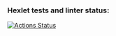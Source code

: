 ### Hexlet tests and linter status:
[![Actions Status](https://github.com/Shuhratt/js-async-project-4/actions/workflows/hexlet-check.yml/badge.svg)](https://github.com/Shuhratt/js-async-project-4/actions)